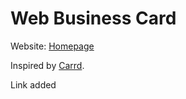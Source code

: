 # Web Business Card
Website: [Homepage](https://renek.cc/)

Inspired by [Carrd](https://carrd.co/).

Link added
